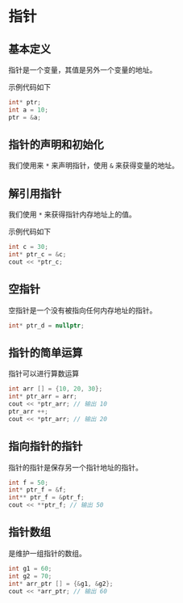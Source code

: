 # 指针

## 基本定义

指针是一个变量，其值是另外一个变量的地址。

示例代码如下

```cpp
int* ptr;
int a = 10;
ptr = &a;
```

## 指针的声明和初始化

我们使用来 `*` 来声明指针，使用 `&` 来获得变量的地址。

## 解引用指针

我们使用 `*` 来获得指针内存地址上的值。

示例代码如下

```cpp
int c = 30;
int* ptr_c = &c;
cout << *ptr_c;
```

## 空指针

空指针是一个没有被指向任何内存地址的指针。

```cpp
int* ptr_d = nullptr;
```

## 指针的简单运算

指针可以进行算数运算

```cpp
int arr [] = {10, 20, 30};
int* ptr_arr = arr;
cout << *ptr_arr; // 输出 10
ptr_arr ++;
cout << *ptr_arr; // 输出 20
```

## 指向指针的指针

指针的指针是保存另一个指针地址的指针。

```cpp
int f = 50;
int* ptr_f = &f;
int** ptr_f = &ptr_f;
cout << **ptr_f; // 输出 50 
```

## 指针数组

是维护一组指针的数组。

```cpp
int g1 = 60;
int g2 = 70;
int* arr_ptr [] = {&g1, &g2};
cout << *arr_ptr; // 输出 60
```